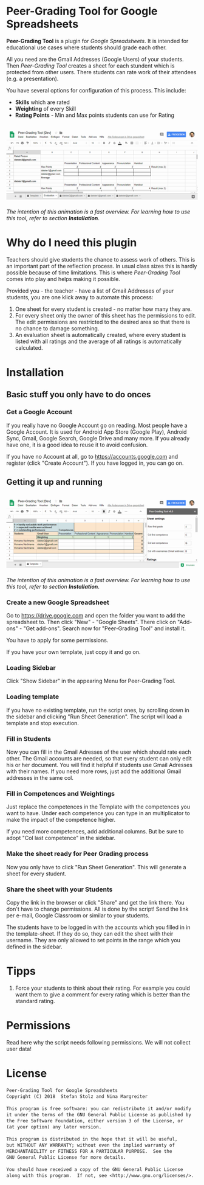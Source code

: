 # Peer-Grading Tool for Google Spreadsheets

**Peer-Grading Tool** is a plugin for *Google Spreadsheets*. It is intended for educational use cases where students should grade each other.

All you need are the Gmail Addresses (Google Users) of your students. Then *Peer-Grading Tool* creates a sheet for each stundent which is protected from other users. There students can rate work of their attendees (e.g. a presentation).

You have several options for configuration of this process. This include:

* **Skills** which are rated
* **Weighting** of every Skill
* **Rating Points** - Min and Max points students can use for Rating

![Grading process of Peer-Grading Tool](images/grading-process-of-peer-grading-tool.gif)
--
_The intention of this animation is a fast overview. For learning how to use this tool, refer to section **Installation**_.


# Why do I need this plugin

Teachers should give students the chance to assess work of others. This is an important part of the reflection process. In usual class sizes this is hardly possible because of time limitations. This is where *Peer-Grading Tool* comes into play and helps making it possible.

Provided you - the teacher - have a list of Gmail Addresses of your students, you are one klick away to automate this process:

1. One sheet for every student is created - no matter how many they are.
2. For every sheet only the owner of this sheet has the permissions to edit. The edit permissions are restricted to the desired area so that there is no chance to damage something.
3. An evaluation sheet is automatically created, where every student is listed with all ratings and the average of all ratings is automatically calculated.

# Installation

## Basic stuff you only have to do onces

### Get a Google Account

If you really have no Google Account go on reading. Most people have a Google Account. It is used for Android App Store (Google Play), Android Sync, Gmail, Google Search, Google Drive and many more. If you already have one, it is a good idea to reuse it to avoid confusion.

If you have no Account at all, go to https://accounts.google.com and register (click "Create Account"). If you have logged in, you can go on.

## Getting it up and running

![Sheet generation process of Peer-Grading Tool](images/sheet-generation-process-of-peer-grading-tool.gif)
--
_The intention of this animation is a fast overview. For learning how to use this tool, refer to section **Installation**_.

### Create a new Google Spreadsheet

Go to https://drive.google.com and open the folder you want to add the spreadsheet to. Then click "New" - "Google Sheets". There click on "Add-ons" - "Get add-ons". Search now for "Peer-Grading Tool" and install it.

You have to apply for some permissions.

If you have your own template, just copy it and go on.

### Loading Sidebar

Click "Show Sidebar" in the appearing Menu for Peer-Grading Tool.

### Loading template

If you have no existing template, run the script ones, by scrolling down in the sidebar and clicking "Run Sheet Generation". The script will load a template and stop execution.

### Fill in Students

Now you can fill in the Gmail Adresses of the user which should rate each other. The Gmail accounts are needed, so that every student can only edit his or her document. You will find it helpful if students use Gmail Adresses with their names. If you need more rows, just add the additional Gmail addresses in the same col.

### Fill in Competences and Weightings

Just replace the competences in the Template with the competences you want to have. Under each competence you can type in an multiplicator to make the impact of the competence higher.

If you need more competences, add additional columns. But be sure to adopt "Col last competence" in the sidebar.

### Make the sheet ready for Peer Grading process

Now you only have to click "Run Sheet Generation". This will generate a sheet for every student.

### Share the sheet with your Students

Copy the link in the browser or click "Share" and get the link there. You don't have to change permissions. All is done by the script! Send the link per e-mail, Google Classroom or similar to your students.

The students have to be logged in with the accounts which you filled in in the template-sheet. If they do so, they can edit the sheet with their username. They are only allowed to set points in the range which you defined in the sidebar.

# Tipps

1. Force your students to think about their rating. For example you could want them to give a comment for every rating which is better than the standard rating.

# Permissions

Read here why the script needs following permissions. We will not collect user data!

# License
    Peer-Grading Tool for Google Spreadsheets
    Copyright (C) 2018  Stefan Stolz and Nina Margreiter

    This program is free software: you can redistribute it and/or modify
    it under the terms of the GNU General Public License as published by
    the Free Software Foundation, either version 3 of the License, or
    (at your option) any later version.

    This program is distributed in the hope that it will be useful,
    but WITHOUT ANY WARRANTY; without even the implied warranty of
    MERCHANTABILITY or FITNESS FOR A PARTICULAR PURPOSE.  See the
    GNU General Public License for more details.

    You should have received a copy of the GNU General Public License
    along with this program.  If not, see <http://www.gnu.org/licenses/>.
